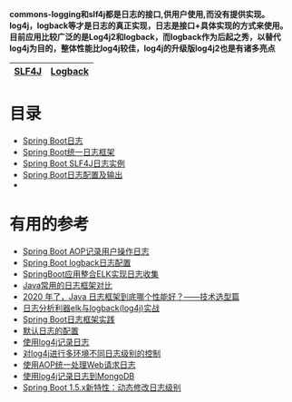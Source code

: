 **commons-logging和slf4j都是日志的接口,供用户使用,而没有提供实现。log4j，logback等才是日志的真正实现，日志是接口+具体实现的方式来使用。目前应用比较广泛的是Log4j2和logback，而logback作为后起之秀，以替代log4j为目的，整体性能比log4j较佳，log4j的升级版log4j2也是有诸多亮点**


[SLF4J](https://github.com/stevenli91748/JAVA-Architecture/blob/master/JAVA%20Framework/SpringBoot/%E6%97%A5%E5%BF%97%E7%AE%A1%E7%90%86/SLF4J.md)|[ Logback ](https://github.com/stevenli91748/JAVA-Architecture/blob/master/JAVA%20Framework/SpringBoot/%E6%97%A5%E5%BF%97%E7%AE%A1%E7%90%86/Logback.md)|
---|---|


# 目录
* [Spring Boot日志](https://www.yiibai.com/spring-boot/spring_boot_logging.html)
* [Spring Boot统一日志框架](http://c.biancheng.net/spring_boot/slf4j-logback.html)
* [Spring Boot SLF4J日志实例](https://www.yiibai.com/spring-boot/slf4j-logging-example.html)
* [Spring Boot日志配置及输出](http://c.biancheng.net/spring_boot/log-config.html)
* 
# 有用的参考
* [Spring Boot AOP记录用户操作日志](https://mrbird.cc/Spring-Boot-AOP%20log.html)
* [Spring Boot logback日志配置](https://mrbird.cc/Spring-Boot-logback.html)
* [SpringBoot应用整合ELK实现日志收集](https://www.jianshu.com/p/6f1a0487acf8)
* [Java常用的日志框架对比](https://www.jianshu.com/p/bbbdcb30bba8)
* [2020 年了，Java 日志框架到底哪个性能好？——技术选型篇](https://segmentfault.com/a/1190000021589244)
* [日志分析利器elk与logback(log4j)实战](https://blog.csdn.net/puhaiyang/article/details/69664891)
* [Spring Boot日志框架实践](http://www.codesheep.cn/2018/03/29/Boot%E6%97%A5%E5%BF%97%E6%A1%86%E6%9E%B6%E5%AE%9E%E8%B7%B5/)
* [默认日志的配置](http://blog.didispace.com/springbootlog/)
* [使用log4j记录日志](http://blog.didispace.com/springbootlog4j/)
* [对log4j进行多环境不同日志级别的控制](http://blog.didispace.com/springbootlog4jmuilt/)
* [使用AOP统一处理Web请求日志](http://blog.didispace.com/springbootaoplog/)
* [使用log4j记录日志到MongoDB](http://blog.didispace.com/springbootlog4jmongodb/)
* [Spring Boot 1.5.x新特性：动态修改日志级别](http://blog.didispace.com/spring-boot-1-5-x-feature-1/)
